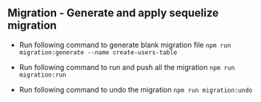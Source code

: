 ## Migration - Generate and apply sequelize migration

- Run following command to generate blank migration file
`npm run migration:generate --name create-users-table`

- Run following command to run and push all the migration
`npm run migration:run`

- Run following command to undo the migration
`npm run migration:undo`
